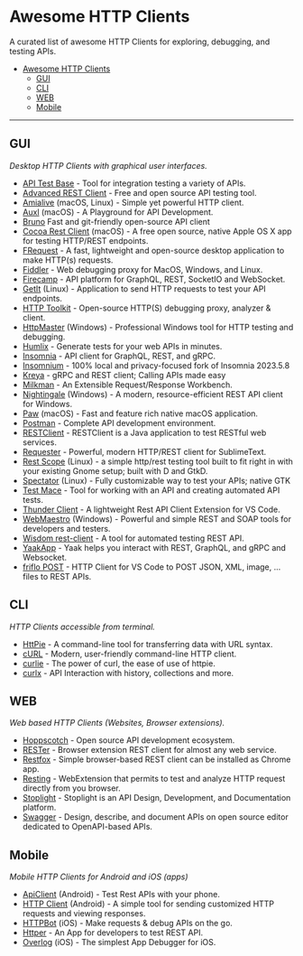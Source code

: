 # Awesome HTTP Clients

A curated list of awesome HTTP Clients for exploring, debugging, and testing APIs.

- [Awesome HTTP Clients](#awesome-http-clients)
  - [GUI](#gui)
  - [CLI](#cli)
  - [WEB](#web)
  - [Mobile](#mobile)

---

## GUI

_Desktop HTTP Clients with graphical user interfaces._

- [API Test Base](https://apitestbase.io/) - Tool for integration testing a variety of APIs.
- [Advanced REST Client](https://install.advancedrestclient.com/install) - Free and open source API testing tool.
- [Amialive](https://amialive.co/) (macOS, Linux) - Simple yet powerful HTTP client.
- [Auxl](https://auxl.io/) (macOS) - A Playground for API Development.
- [Bruno](https://www.usebruno.com/) Fast and git-friendly open-source API client
- [Cocoa Rest Client](https://mmattozzi.github.io/cocoa-rest-client/) (macOS) - A free open source, native Apple OS X app for testing HTTP/REST endpoints.
- [FRequest](https://fabiobento512.github.io/FRequest/) - A fast, lightweight and open-source desktop application to make HTTP(s) requests.
- [Fiddler](https://www.telerik.com/fiddler) - Web debugging proxy for MacOS, Windows, and Linux.
- [Firecamp](https://firecamp.io/) - API platform for GraphQL, REST, SocketIO and WebSocket.
- [GetIt](https://getit.bartkessels.net/) (Linux) - Application to send HTTP requests to test your API endpoints.
- [HTTP Toolkit](https://httptoolkit.tech/) - Open-source HTTP(S) debugging proxy, analyzer & client.
- [HttpMaster](https://www.httpmaster.net/) (Windows) - Professional Windows tool for HTTP testing and debugging.
- [Humlix](https://www.humlix.com/) - Generate tests for your web APIs in minutes.
- [Insomnia](https://insomnia.rest/products/insomnia) - API client for GraphQL, REST, and gRPC.
- [Insomnium](https://github.com/ArchGPT/insomnium) - 100% local and privacy-focused fork of Insomnia 2023.5.8
- [Kreya](https://kreya.app/) - gRPC and REST client; Calling APIs made easy
- [Milkman](https://github.com/warmuuh/milkman) - An Extensible Request/Response Workbench.
- [Nightingale](https://nightingale.rest/) (Windows) - A modern, resource-efficient REST API client for Windows.
- [Paw](https://paw.cloud/) (macOS) - Fast and feature rich native macOS application.
- [Postman](https://www.postman.com/product/rest-client/) - Complete API development environment.
- [RESTClient](https://github.com/wiztools/rest-client) - RESTClient is a Java application to test RESTful web services.
- [Requester](https://github.com/kylebebak/Requester) - Powerful, modern HTTP/REST client for SublimeText.
- [Rest Scope](https://flathub.org/apps/details/com.gitlab.kendellfab.restscope) (Linux) - a simple http/rest testing tool built to fit right in with your existing Gnome setup; built with D and GtkD.
- [Spectator](https://treagod.github.io/spectator/) (Linux) - Fully customizable way to test your APIs; native GTK
- [Test Mace](https://testmace.com/) - Tool for working with an API and creating automated API tests.
- [Thunder Client](https://www.thunderclient.io/) - A lightweight Rest API Client Extension for VS Code.
- [WebMaestro](https://www.getwebmaestro.com/) (Windows) - Powerful and simple REST and SOAP tools for developers and testers.
- [Wisdom rest-client](https://github.com/wisdom-projects/rest-client) - A tool for automated testing REST API.
- [YaakApp](https://yaak.app/) - Yaak helps you interact with REST, GraphQL, and gRPC and Websocket.
- [friflo POST](https://github.com/friflo/vscode-friflo-post) - HTTP Client for VS Code to POST JSON, XML, image, ... files to REST APIs.

## CLI

_HTTP Clients accessible from terminal._

- [HttPie](https://httpie.io/cli) - A command-line tool for transferring data with URL syntax.
- [cURL](https://curl.se/) - Modern, user-friendly command-line HTTP client.
- [curlie](https://rs.github.io/curlie/) - The power of curl, the ease of use of httpie.
- [curlx](https://curlx.dev/) - API Interaction with history, collections and more.

## WEB

_Web based HTTP Clients (Websites, Browser extensions)._

- [Hoppscotch](https://hoppscotch.io/) - Open source API development ecosystem.
- [RESTer](https://github.com/frigus02/RESTer) - Browser extension REST client for almost any web service.
- [Restfox](https://restfox.dev/) - Simple browser-based REST client can be installed as Chrome app.
- [Resting](http://resting.owlcode.eu/) - WebExtension that permits to test and analyze HTTP request directly from you browser.
- [Stoplight](https://stoplight.io/) - Stoplight is an API Design, Development, and Documentation platform.
- [Swagger](https://swagger.io/tools/swagger-editor/) - Design, describe, and document APIs on open source editor dedicated to OpenAPI-based APIs.

## Mobile

_Mobile HTTP Clients for Android and iOS (apps)_

- [ApiClient](https://play.google.com/store/apps/details?id=com.ab.apiclient) (Android) - Test Rest APIs with your phone.
- [HTTP Client](https://play.google.com/store/apps/details?id=com.l.dan.httper) (Android) - A simple tool for sending customized HTTP requests and viewing responses.
- [HTTPBot](https://www.httpbot.io/) (iOS) - Make requests & debug APIs on the go.
- [Httper](https://httper.mushare.cn/) - An App for developers to test REST API.
- [Overlog](https://www.netguru.com/overlog) (iOS) - The simplest App Debugger for iOS.
